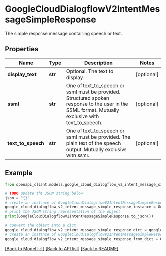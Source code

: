 # GoogleCloudDialogflowV2IntentMessageSimpleResponse

The simple response message containing speech or text.

## Properties

Name | Type | Description | Notes
------------ | ------------- | ------------- | -------------
**display_text** | **str** | Optional. The text to display. | [optional] 
**ssml** | **str** | One of text_to_speech or ssml must be provided. Structured spoken response to the user in the SSML format. Mutually exclusive with text_to_speech. | [optional] 
**text_to_speech** | **str** | One of text_to_speech or ssml must be provided. The plain text of the speech output. Mutually exclusive with ssml. | [optional] 

## Example

```python
from openapi_client.models.google_cloud_dialogflow_v2_intent_message_simple_response import GoogleCloudDialogflowV2IntentMessageSimpleResponse

# TODO update the JSON string below
json = "{}"
# create an instance of GoogleCloudDialogflowV2IntentMessageSimpleResponse from a JSON string
google_cloud_dialogflow_v2_intent_message_simple_response_instance = GoogleCloudDialogflowV2IntentMessageSimpleResponse.from_json(json)
# print the JSON string representation of the object
print(GoogleCloudDialogflowV2IntentMessageSimpleResponse.to_json())

# convert the object into a dict
google_cloud_dialogflow_v2_intent_message_simple_response_dict = google_cloud_dialogflow_v2_intent_message_simple_response_instance.to_dict()
# create an instance of GoogleCloudDialogflowV2IntentMessageSimpleResponse from a dict
google_cloud_dialogflow_v2_intent_message_simple_response_from_dict = GoogleCloudDialogflowV2IntentMessageSimpleResponse.from_dict(google_cloud_dialogflow_v2_intent_message_simple_response_dict)
```
[[Back to Model list]](../README.md#documentation-for-models) [[Back to API list]](../README.md#documentation-for-api-endpoints) [[Back to README]](../README.md)


